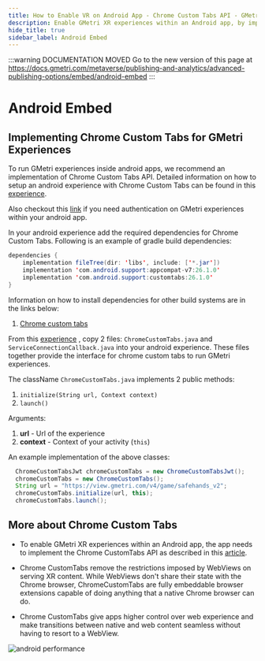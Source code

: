 ```yaml
---
title: How to Enable VR on Android App - Chrome Custom Tabs API - GMetri XR Platform
description: Enable GMetri XR experiences within an Android app, by implementing Chrome CustomTabs API after publishing the experience - Tutorials on GMetri Documentation.
hide_title: true
sidebar_label: Android Embed
---
```


<head>
  <link rel="canonical" href="https://docs.gmetri.com/metaverse/publishing-and-analytics/advanced-publishing-options/embed/android-embed" />
</head>

:::warning DOCUMENTATION MOVED
Go to the new version of this page at https://docs.gmetri.com/metaverse/publishing-and-analytics/advanced-publishing-options/embed/android-embed
:::

# Android Embed

## Implementing Chrome Custom Tabs for GMetri Experiences

To run GMetri experiences inside android apps, we recommend an implementation of Chrome Custom Tabs API. 
Detailed information on how to setup an android experience with Chrome Custom Tabs can be found in this [experience](https://github.com/gmetrixr/chrome-custom-tabs/).

Also checkout this [link](../authentication/viewer_groups/token.md/) if you need authentication on GMetri experiences within your android app. 


In your android experience add the required dependencies for Chrome Custom Tabs. Following is an example of gradle build dependencies:
```java
dependencies {
    implementation fileTree(dir: 'libs', include: ['*.jar'])
    implementation 'com.android.support:appcompat-v7:26.1.0'
    implementation 'com.android.support:customtabs:26.1.0'
}
``` 
  
Information on how to install dependencies for other build systems are in the links below:

1. [Chrome custom tabs](https://developer.chrome.com/multidevice/android/customtabs/)

From this [experience](https://github.com/gmetrixr/chrome-custom-tabs/) , copy 2 files: `ChromeCustomTabs.java` and `ServiceConnectionCallback.java` into your android experience. These files together provide the interface for chrome custom tabs to run GMetri experiences.

The className `ChromeCustomTabs.java` implements 2 public methods:

  1. `initialize(String url, Context context)`
  2. `launch()`

Arguments:

  1. **url** - Url of the experience
  1. **context** - Context of your activity (`this`)
  
An example implementation of the above classes:
```java
  ChromeCustomTabsJwt chromeCustomTabs = new ChromeCustomTabsJwt();
  chromeCustomTabs = new ChromeCustomTabs();
  String url = "https://view.gmetri.com/v4/game/safehands_v2";
  chromeCustomTabs.initialize(url, this);
  chromeCustomTabs.launch();
```

## More about Chrome Custom Tabs

- To enable GMetri XR experiences within an Android app, the app needs to implement the Chrome CustomTabs API as described in this [article](https://developer.chrome.com/multidevice/android/customtabs/). 

- Chrome CustomTabs remove the restrictions imposed by WebViews on serving XR content. While WebViews don't share their state with the Chrome browser, ChromeCustomTabs are fully embeddable browser extensions capable of doing anything that a native Chrome browser can do. 

- Chrome CustomTabs give apps higher control over web experience and make transitions between native and web content seamless without having to resort to a WebView.

![android performance](https://r.vrgmetri.com/image/q_90/gb-web/portal-docs/assets/img/screenshots/performance.gif "android performance")

